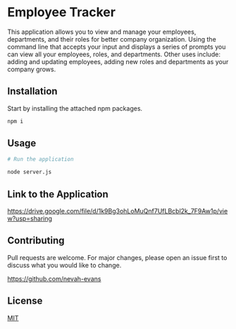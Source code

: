 # Employee Tracker

This application allows you to view and manage your employees, departments, and their roles for better company organization. Using the command line that accepts your input and displays a series of prompts you can view all your employees, roles, and departments. Other uses include: adding and updating employees, adding new roles and departments as your company grows.

## Installation

Start by installing the attached npm packages.

```bash
npm i
```

## Usage

```bash
# Run the application

node server.js
```

## Link to the Application

https://drive.google.com/file/d/1k9Bg3ohLoMuQnf7UfLBcbl2k_7F9Aw1p/view?usp=sharing

## Contributing

Pull requests are welcome. For major changes, please open an issue first
to discuss what you would like to change.

https://github.com/nevah-evans

## License

[MIT](https://choosealicense.com/licenses/mit/)
